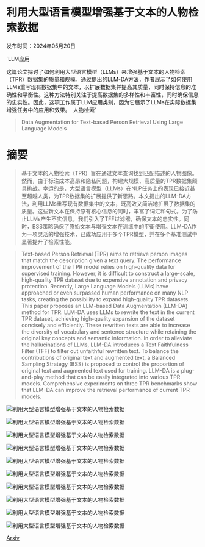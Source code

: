 # 利用大型语言模型增强基于文本的人物检索数据

发布时间：2024年05月20日

`LLM应用

这篇论文探讨了如何利用大型语言模型（LLMs）来增强基于文本的人物检索（TPR）数据集的质量和规模。通过提出的LLM-DA方法，作者展示了如何使用LLMs重写现有数据集中的文本，以扩展数据集并提高其质量，同时保持信息的准确性和平衡性。这种方法特别关注于提高数据集的多样性和丰富性，同时确保信息的忠实性。因此，这项工作属于LLM应用类别，因为它展示了LLMs在实际数据集增强任务中的应用和效果。` `人物检索`

> Data Augmentation for Text-based Person Retrieval Using Large Language Models

# 摘要

> 基于文本的人物检索（TPR）旨在通过文本查询找到匹配描述的人物图像。然而，由于标注成本高昂和隐私问题，构建大规模、高质量的TPR数据集颇具挑战。幸运的是，大型语言模型（LLMs）在NLP任务上的表现已接近甚至超越人类，为TPR数据集的扩展提供了新思路。本文提出的LLM-DA方法，利用LLMs重写现有数据集中的文本，既高效又简洁地扩展了数据集的质量。这些新文本在保持原有核心信息的同时，丰富了词汇和句式。为了防止LLMs产生不实信息，我们引入了TFF过滤器，确保文本的忠实性。同时，BSS策略确保了原始文本与增强文本在训练中的平衡使用。LLM-DA作为一项灵活的增强技术，已成功应用于多个TPR模型，并在多个基准测试中显著提升了检索性能。

> Text-based Person Retrieval (TPR) aims to retrieve person images that match the description given a text query. The performance improvement of the TPR model relies on high-quality data for supervised training. However, it is difficult to construct a large-scale, high-quality TPR dataset due to expensive annotation and privacy protection. Recently, Large Language Models (LLMs) have approached or even surpassed human performance on many NLP tasks, creating the possibility to expand high-quality TPR datasets. This paper proposes an LLM-based Data Augmentation (LLM-DA) method for TPR. LLM-DA uses LLMs to rewrite the text in the current TPR dataset, achieving high-quality expansion of the dataset concisely and efficiently. These rewritten texts are able to increase the diversity of vocabulary and sentence structure while retaining the original key concepts and semantic information. In order to alleviate the hallucinations of LLMs, LLM-DA introduces a Text Faithfulness Filter (TFF) to filter out unfaithful rewritten text. To balance the contributions of original text and augmented text, a Balanced Sampling Strategy (BSS) is proposed to control the proportion of original text and augmented text used for training. LLM-DA is a plug-and-play method that can be easily integrated into various TPR models. Comprehensive experiments on three TPR benchmarks show that LLM-DA can improve the retrieval performance of current TPR models.

![利用大型语言模型增强基于文本的人物检索数据](../../../paper_images/2405.11971/x1.png)

![利用大型语言模型增强基于文本的人物检索数据](../../../paper_images/2405.11971/x2.png)

![利用大型语言模型增强基于文本的人物检索数据](../../../paper_images/2405.11971/x3.png)

![利用大型语言模型增强基于文本的人物检索数据](../../../paper_images/2405.11971/x4.png)

![利用大型语言模型增强基于文本的人物检索数据](../../../paper_images/2405.11971/x5.png)

![利用大型语言模型增强基于文本的人物检索数据](../../../paper_images/2405.11971/x6.png)

![利用大型语言模型增强基于文本的人物检索数据](../../../paper_images/2405.11971/x7.png)

![利用大型语言模型增强基于文本的人物检索数据](../../../paper_images/2405.11971/x8.png)

![利用大型语言模型增强基于文本的人物检索数据](../../../paper_images/2405.11971/x9.png)

![利用大型语言模型增强基于文本的人物检索数据](../../../paper_images/2405.11971/x10.png)

[Arxiv](https://arxiv.org/abs/2405.11971)